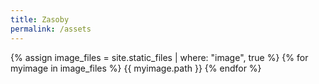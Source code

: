 ```yaml
---
title: Zasoby
permalink: /assets
---
```


{% assign image_files = site.static_files | where: "image", true %}
{% for myimage in image_files %}
  {{ myimage.path }}
{% endfor %}